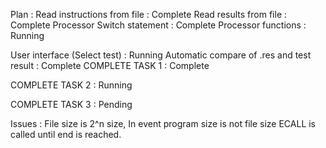 
Plan :
Read instructions from file 					: Complete
Read results from file							: Complete
Processor Switch statement  					: Complete
	Processor functions							: Running

User interface (Select test)					: Running
Automatic compare of .res and test result 		: Complete
COMPLETE TASK 1									: Complete


COMPLETE TASK 2									: Running


COMPLETE TASK 3									: Pending




Issues :
File size is 2^n size, In event program size is not file size ECALL is called until end is reached.